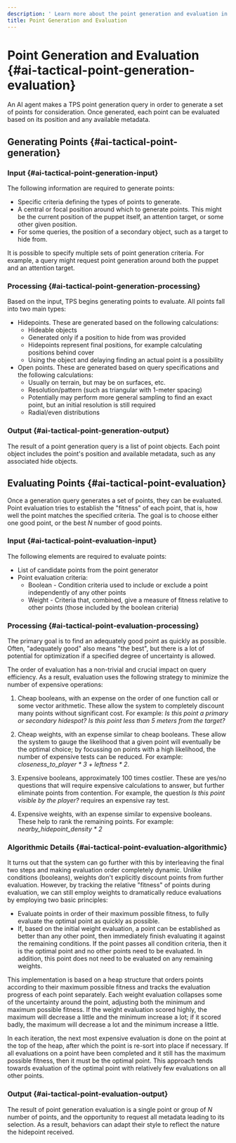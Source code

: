 ```yaml
---
description: ' Learn more about the point generation and evaluation in &ALYlong;. '
title: Point Generation and Evaluation
---
```

# Point Generation and Evaluation {#ai-tactical-point-generation-evaluation}

An AI agent makes a TPS point generation query in order to generate a set of points for consideration\. Once generated, each point can be evaluated based on its position and any available metadata\.

## Generating Points {#ai-tactical-point-generation}

### Input {#ai-tactical-point-generation-input}

The following information are required to generate points:
+ Specific criteria defining the types of points to generate\.
+ A central or focal position around which to generate points\. This might be the current position of the puppet itself, an attention target, or some other given position\.
+ For some queries, the position of a secondary object, such as a target to hide from\.

It is possible to specify multiple sets of point generation criteria\. For example, a query might request point generation around both the puppet and an attention target\. 

### Processing {#ai-tactical-point-generation-processing}

Based on the input, TPS begins generating points to evaluate\. All points fall into two main types:
+ Hidepoints\. These are generated based on the following calculations:
  + Hideable objects
  + Generated only if a position to hide from was provided
  + Hidepoints represent final positions, for example calculating positions behind cover
  + Using the object and delaying finding an actual point is a possibility
+ Open points\. These are generated based on query specifications and the following calculations:
  + Usually on terrain, but may be on surfaces, etc\.
  + Resolution/pattern \(such as triangular with 1\-meter spacing\)
  + Potentially may perform more general sampling to find an exact point, but an initial resolution is still required
  + Radial/even distributions

### Output {#ai-tactical-point-generation-output}

The result of a point generation query is a list of point objects\. Each point object includes the point's position and available metadata, such as any associated hide objects\. 

## Evaluating Points {#ai-tactical-point-evaluation}

Once a generation query generates a set of points, they can be evaluated\. Point evaluation tries to establish the "fitness" of each point, that is, how well the point matches the specified criteria\. The goal is to choose either one good point, or the best *N* number of good points\. 

### Input {#ai-tactical-point-evaluation-input}

The following elements are required to evaluate points:
+ List of candidate points from the point generator
+ Point evaluation criteria:
  + Boolean - Condition criteria used to include or exclude a point independently of any other points 
  + Weight - Criteria that, combined, give a measure of fitness relative to other points \(those included by the boolean criteria\)

### Processing {#ai-tactical-point-evaluation-processing}

The primary goal is to find an adequately good point as quickly as possible\. Often, "adequately good" also means "the best", but there is a lot of potential for optimization if a specified degree of uncertainty is allowed\.

The order of evaluation has a non\-trivial and crucial impact on query efficiency\. As a result, evaluation uses the following strategy to minimize the number of expensive operations:

1. Cheap booleans, with an expense on the order of one function call or some vector arithmetic\. These allow the system to completely discount many points without significant cost\. For example: *Is this point a primary or secondary hidespot? Is this point less than 5 meters from the target?*

1. Cheap weights, with an expense similar to cheap booleans\. These allow the system to gauge the likelihood that a given point will eventually be the optimal choice; by focussing on points with a high likelihood, the number of expensive tests can be reduced\. For example: *closeness\_to\_player \* 3 \+ leftness \* 2*\.

1. Expensive booleans, approximately 100 times costlier\. These are yes/no questions that will require expensive calculations to answer, but further eliminate points from contention\. For example, the question *Is this point visible by the player?* requires an expensive ray test\.

1. Expensive weights, with an expense similar to expensive booleans\. These help to rank the remaining points\. For example: *nearby\_hidepoint\_density \* 2*

### Algorithmic Details {#ai-tactical-point-evaluation-algorithmic}

 It turns out that the system can go further with this by interleaving the final two steps and making evaluation order completely dynamic\. Unlike conditions \(booleans\), weights don't explicitly discount points from further evaluation\. However, by tracking the relative "fitness" of points during evaluation, we can still employ weights to dramatically reduce evaluations by employing two basic principles: 
+ Evaluate points in order of their maximum possible fitness, to fully evaluate the optimal point as quickly as possible\.
+ If, based on the initial weight evaluation, a point can be established as better than any other point, then immediately finish evaluating it against the remaining conditions\. If the point passes all condition criteria, then it is the optimal point and no other points need to be evaluated\. In addition, this point does not need to be evaluated on any remaining weights\. 

This implementation is based on a heap structure that orders points according to their maximum possible fitness and tracks the evaluation progress of each point separately\. Each weight evaluation collapses some of the uncertainty around the point, adjusting both the minimum and maximum possible fitness\. If the weight evaluation scored highly, the maximum will decrease a little and the minimum increase a lot; if it scored badly, the maximum will decrease a lot and the minimum increase a little\. 

In each iteration, the next most expensive evaluation is done on the point at the top of the heap, after which the point is re\-sort into place if necessary\. If all evaluations on a point have been completed and it still has the maximum possible fitness, then it must be the optimal point\. This approach tends towards evaluation of the optimal point with relatively few evaluations on all other points\.

### Output {#ai-tactical-point-evaluation-output}

The result of point generation evaluation is a single point or group of *N* number of points, and the opportunity to request all metadata leading to its selection\. As a result, behaviors can adapt their style to reflect the nature the hidepoint received\. 